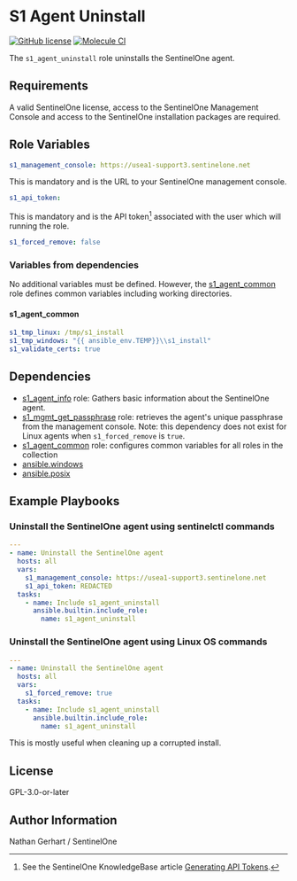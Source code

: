# S1 Agent Uninstall

[![GitHub license](https://badgen.net/github/license/s1-nathangerhart/ansible_collection_s1agent)](https://github.com/s1-nathangerhart/ansible_collection_s1agent/blob/main/LICENSE)
[![Molecule CI](https://github.com/s1-nathangerhart/ansible_collection_s1agent/actions/workflows/s1_agent_uninstall.yml/badge.svg)](https://github.com/s1-nathangerhart/ansible_collection_s1agent/actions/workflows/s1_agent_uninstall.yml)

The `s1_agent_uninstall` role uninstalls the SentinelOne agent.

## Requirements

A valid SentinelOne license, access to the SentinelOne Management Console and access to the SentinelOne installation packages are required.

## Role Variables

```yaml
s1_management_console: https://usea1-support3.sentinelone.net
```

This is mandatory and is the URL to your SentinelOne management console.

```yaml
s1_api_token:
```

This is mandatory and is the API token[^1] associated with the user which will running the role.

[^1]: See the SentinelOne KnowledgeBase article [Generating API Tokens](https://support.sentinelone.com/hc/en-us/articles/360004195934).

```yaml
s1_forced_remove: false
```

### Variables from dependencies

No additional variables must be defined. However, the [s1_agent_common](../s1_agent_common/) role defines common variables including working directories.

#### s1_agent_common

```yaml
s1_tmp_linux: /tmp/s1_install
s1_tmp_windows: "{{ ansible_env.TEMP}}\\s1_install"
s1_validate_certs: true
```

## Dependencies

* [s1_agent_info](../s1_agent_info/) role: Gathers basic information about the SentinelOne agent.
* [s1_mgmt_get_passphrase](../s1_mgmt_get_passphrase/) role: retrieves the agent's unique passphrase from the management console. Note: this dependency does not exist for Linux agents when `s1_forced_remove` is `true`.
* [s1_agent_common](../s1_agent_common/README.md) role: configures common variables for all roles in the collection
* [ansible.windows](https://docs.ansible.com/ansible/latest/collections/ansible/windows/index.html)
* [ansible.posix](https://docs.ansible.com/ansible/latest/collections/ansible/posix/index.html)

## Example Playbooks

### Uninstall the SentinelOne agent using sentinelctl commands

```yaml
---
- name: Uninstall the SentinelOne agent
  hosts: all
  vars:
    s1_management_console: https://usea1-support3.sentinelone.net
    s1_api_token: REDACTED
  tasks:
    - name: Include s1_agent_uninstall
      ansible.builtin.include_role:
        name: s1_agent_uninstall
```

### Uninstall the SentinelOne agent using Linux OS commands

```yaml
---
- name: Uninstall the SentinelOne agent
  hosts: all
  vars:
    s1_forced_remove: true
  tasks:
    - name: Include s1_agent_uninstall
      ansible.builtin.include_role:
        name: s1_agent_uninstall
```

This is mostly useful when cleaning up a corrupted install.

## License

GPL-3.0-or-later

## Author Information

Nathan Gerhart / SentinelOne
